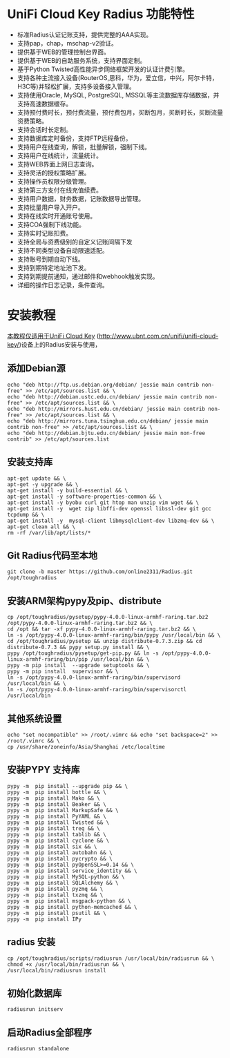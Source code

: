 # UniFi Cloud Key Radius 功能特性

- 标准Radius认证记账支持，提供完整的AAA实现。
- 支持pap，chap，mschap-v2验证。
- 提供基于WEB的管理控制台界面。
- 提供基于WEB的自助服务系统，支持界面定制。
- 基于Python Twisted高性能异步网络框架开发的认证计费引擎。
- 支持各种主流接入设备(RouterOS,思科，华为，爱立信，中兴，阿尔卡特，H3C等)并轻松扩展，支持多设备接入管理。
- 支持使用Oracle, MySQL, PostgreSQL, MSSQL等主流数据库存储数据，并支持高速数据缓存。
- 支持预付费时长，预付费流量，预付费包月，买断包月，买断时长，买断流量资费策略。
- 支持会话时长定制。
- 支持数据库定时备份，支持FTP远程备份。
- 支持用户在线查询，解锁，批量解锁，强制下线。
- 支持用户在线统计，流量统计。
- 支持WEB界面上网日志查询。
- 支持灵活的授权策略扩展。
- 支持操作员权限分级管理。
- 支持第三方支付在线充值续费。
- 支持用户数据，财务数据，记账数据导出管理。
- 支持批量用户导入开户。
- 支持在线实时开通账号使用。
- 支持COA强制下线功能。
- 支持实时记账扣费。
- 支持全局与资费级别的自定义记账间隔下发
- 支持不同类型设备自动限速适配。
- 支持账号到期自动下线。
- 支持到期特定地址池下发。
- 支持到期提前通知，通过邮件和webhook触发实现。
- 详细的操作日志记录，条件查询。

# 安装教程
[本教程仅适用于UniFi Cloud Key](#) (http://www.ubnt.com.cn/unifi/unifi-cloud-key/)设备上的Radius安装与使用，
	
## 添加Debian源
	echo "deb http://ftp.us.debian.org/debian/ jessie main contrib non-free" >> /etc/apt/sources.list && \
	echo "deb http://debian.ustc.edu.cn/debian/ jessie main contrib non-free" >> /etc/apt/sources.list && \
	echo "deb http://mirrors.hust.edu.cn/debian/ jessie main contrib non-free" >> /etc/apt/sources.list && \
	echo "deb http://mirrors.tuna.tsinghua.edu.cn/debian/ jessie main contrib non-free" >> /etc/apt/sources.list && \
	echo "deb http://debian.bjtu.edu.cn/debian/ jessie main non-free contrib" >> /etc/apt/sources.list 

## 安装支持库
	apt-get update && \
	apt-get -y upgrade && \
	apt-get install -y build-essential && \
	apt-get install -y software-properties-common && \
	apt-get install -y byobu curl git htop man unzip vim wget && \
	apt-get install -y  wget zip libffi-dev openssl libssl-dev git gcc tcpdump && \
	apt-get install -y  mysql-client libmysqlclient-dev libzmq-dev && \
	apt-get clean all && \
	rm -rf /var/lib/apt/lists/*
  
## Git Radius代码至本地
	git clone -b master https://github.com/online2311/Radius.git /opt/toughradius

## 安装ARM架构pypy及pip、distribute
	cp /opt/toughradius/pysetup/pypy-4.0.0-linux-armhf-raring.tar.bz2 /opt/pypy-4.0.0-linux-armhf-raring.tar.bz2 && \
	cd /opt && tar -xf pypy-4.0.0-linux-armhf-raring.tar.bz2 && \
    ln -s /opt/pypy-4.0.0-linux-armhf-raring/bin/pypy /usr/local/bin && \
   	cd /opt/toughradius/pysetup && unzip distribute-0.7.3.zip && cd distribute-0.7.3 && pypy setup.py install && \
	pypy /opt/toughradius/pysetup/get-pip.py && ln -s /opt/pypy-4.0.0-linux-armhf-raring/bin/pip /usr/local/bin && \
	pypy -m pip install  --upgrade setuptools && \
	pypy -m pip install  supervisor && \
	ln -s /opt/pypy-4.0.0-linux-armhf-raring/bin/supervisord /usr/local/bin && \
    ln -s /opt/pypy-4.0.0-linux-armhf-raring/bin/supervisorctl /usr/local/bin

## 其他系统设置
	echo "set nocompatible" >> /root/.vimrc && echo "set backspace=2" >> /root/.vimrc && \
	cp /usr/share/zoneinfo/Asia/Shanghai /etc/localtime

## 安装PYPY 支持库
	pypy -m  pip install --upgrade pip && \
	pypy -m  pip install bottle && \
	pypy -m  pip install Mako && \
	pypy -m  pip install Beaker && \
	pypy -m  pip install MarkupSafe && \
	pypy -m  pip install PyYAML && \
	pypy -m  pip install Twisted && \
	pypy -m  pip install treq && \
	pypy -m  pip install tablib && \
	pypy -m  pip install cyclone && \
	pypy -m  pip install six && \
	pypy -m  pip install autobahn && \
	pypy -m  pip install pycrypto && \
	pypy -m  pip install pyOpenSSL>=0.14 && \
	pypy -m  pip install service_identity && \
	pypy -m  pip install MySQL-python && \
	pypy -m  pip install SQLAlchemy && \
	pypy -m  pip install pyzmq && \
	pypy -m  pip install txzmq && \
	pypy -m  pip install msgpack-python && \
	pypy -m  pip install python-memcached && \
	pypy -m  pip install psutil && \
	pypy -m  pip install IPy
	

## radius 安装

	cp /opt/toughradius/scripts/radiusrun /usr/local/bin/radiusrun && \
	chmod +x /usr/local/bin/radiusrun && \
	/usr/local/bin/radiusrun install

## 初始化数据库
	radiusrun initserv

##  启动Radius全部程序
	radiusrun standalone



